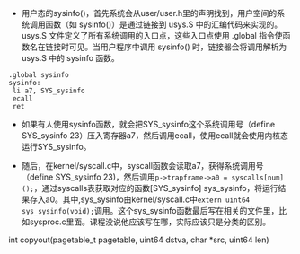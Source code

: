 * 用户态的sysinfo()，首先系统会从user/user.h里的声明找到，用户空间的系统调用函数（如 sysinfo()）是通过链接到 usys.S 中的汇编代码来实现的。usys.S 文件定义了所有系统调用的入口点，这些入口点使用 .global 指令使函数名在链接时可见。当用户程序中调用 sysinfo() 时，链接器会将调用解析为 usys.S 中的 sysinfo 函数。
```
.global sysinfo
sysinfo:
 li a7, SYS_sysinfo
 ecall
 ret
```
* 如果有人使用sysinfo函数，就会把SYS_sysinfo这个系统调用号（define SYS_sysinfo 23）压入寄存器a7，然后调用ecall，使用ecall就会使用内核态运行SYS_sysinfo。

* 随后，在kernel/syscall.c中，syscall函数会读取a7，获得系统调用号（define SYS_sysinfo 23)，然后调用`p->trapframe->a0 = syscalls[num]();`，通过syscalls表获取对应的函数[SYS_sysinfo] sys_sysinfo，将运行结果存入a0。其中,sys_sysinfo由kernel/syscall.c中`extern uint64 sys_sysinfo(void);`调用。这个sys_sysinfo函数最后写在相关的文件里，比如sysproc.c里面。课程没说他应该写在哪，实际应该只是分类的区别。

int
copyout(pagetable_t pagetable, uint64 dstva, char *src, uint64 len)
